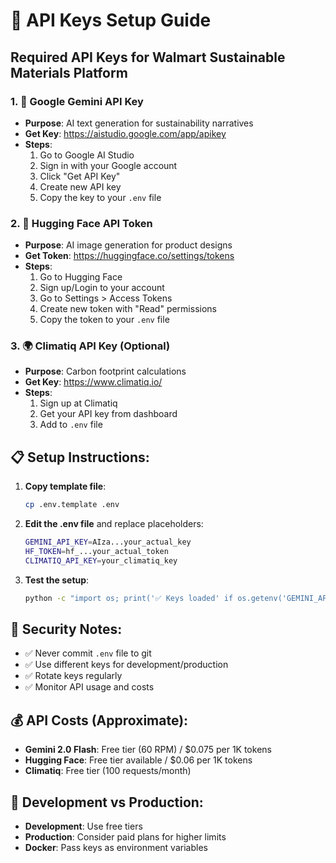 # 🔑 API Keys Setup Guide

## Required API Keys for Walmart Sustainable Materials Platform

### 1. 🤖 **Google Gemini API Key**
- **Purpose**: AI text generation for sustainability narratives
- **Get Key**: https://aistudio.google.com/app/apikey
- **Steps**:
  1. Go to Google AI Studio
  2. Sign in with your Google account
  3. Click "Get API Key"
  4. Create new API key
  5. Copy the key to your `.env` file

### 2. 🤗 **Hugging Face API Token**
- **Purpose**: AI image generation for product designs
- **Get Token**: https://huggingface.co/settings/tokens
- **Steps**:
  1. Go to Hugging Face
  2. Sign up/Login to your account
  3. Go to Settings > Access Tokens
  4. Create new token with "Read" permissions
  5. Copy the token to your `.env` file

### 3. 🌍 **Climatiq API Key** (Optional)
- **Purpose**: Carbon footprint calculations
- **Get Key**: https://www.climatiq.io/
- **Steps**:
  1. Sign up at Climatiq
  2. Get your API key from dashboard
  3. Add to `.env` file

## 📋 **Setup Instructions:**

1. **Copy template file**:
   ```bash
   cp .env.template .env
   ```

2. **Edit the .env file** and replace placeholders:
   ```bash
   GEMINI_API_KEY=AIza...your_actual_key
   HF_TOKEN=hf_...your_actual_token
   CLIMATIQ_API_KEY=your_climatiq_key
   ```

3. **Test the setup**:
   ```bash
   python -c "import os; print('✅ Keys loaded' if os.getenv('GEMINI_API_KEY') else '❌ Keys missing')"
   ```

## 🚨 **Security Notes:**
- ✅ Never commit `.env` file to git
- ✅ Use different keys for development/production
- ✅ Rotate keys regularly
- ✅ Monitor API usage and costs

## 💰 **API Costs (Approximate):**
- **Gemini 2.0 Flash**: Free tier (60 RPM) / $0.075 per 1K tokens
- **Hugging Face**: Free tier available / $0.06 per 1K tokens
- **Climatiq**: Free tier (100 requests/month)

## 🔧 **Development vs Production:**
- **Development**: Use free tiers
- **Production**: Consider paid plans for higher limits
- **Docker**: Pass keys as environment variables
